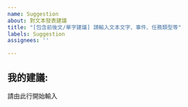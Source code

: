 ```yaml
---
name: Suggestion
about: 對文本發表建議
title: "[包含前後文/單字建議] 請輸入文本文字、事件、任務類型等"
labels: Suggestion
assignees: ''

---
```


## 我的建議:
請由此行開始輸入
